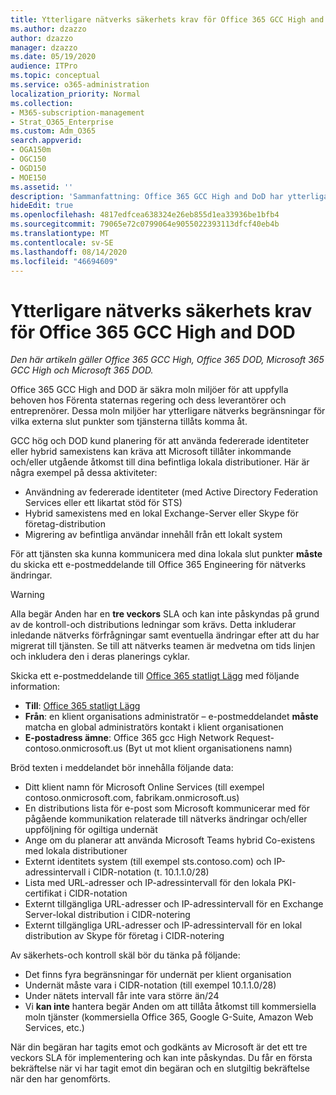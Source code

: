 ```yaml
---
title: Ytterligare nätverks säkerhets krav för Office 365 GCC High and DoD
ms.author: dzazzo
author: dzazzo
manager: dzazzo
ms.date: 05/19/2020
audience: ITPro
ms.topic: conceptual
ms.service: o365-administration
localization_priority: Normal
ms.collection:
- M365-subscription-management
- Strat_O365_Enterprise
ms.custom: Adm_O365
search.appverid:
- OGA150m
- OGC150
- OGD150
- MOE150
ms.assetid: ''
description: 'Sammanfattning: Office 365 GCC High and DoD har ytterligare nätverks säkerhets krav'
hideEdit: true
ms.openlocfilehash: 4817edfcea638324e26eb855d1ea33936be1bfb4
ms.sourcegitcommit: 79065e72c0799064e9055022393113dfcf40eb4b
ms.translationtype: MT
ms.contentlocale: sv-SE
ms.lasthandoff: 08/14/2020
ms.locfileid: "46694609"
---
```

# <a name="additional-network-security-requirements-for-office-365-gcc-high-and-dod"></a>Ytterligare nätverks säkerhets krav för Office 365 GCC High and DOD

*Den här artikeln gäller Office 365 GCC High, Office 365 DOD, Microsoft 365 GCC High och Microsoft 365 DOD.*

Office 365 GCC High and DOD är säkra moln miljöer för att uppfylla behoven hos Förenta staternas regering och dess leverantörer och entreprenörer.  Dessa moln miljöer har ytterligare nätverks begränsningar för vilka externa slut punkter som tjänsterna tillåts komma åt.

GCC hög och DOD kund planering för att använda federerade identiteter eller hybrid samexistens kan kräva att Microsoft tillåter inkommande och/eller utgående åtkomst till dina befintliga lokala distributioner.  Här är några exempel på dessa aktiviteter:

* Användning av federerade identiteter (med Active Directory Federation Services eller ett likartat stöd för STS)
* Hybrid samexistens med en lokal Exchange-Server eller Skype för företag-distribution
* Migrering av befintliga användar innehåll från ett lokalt system

För att tjänsten ska kunna kommunicera med dina lokala slut punkter **måste** du skicka ett e-postmeddelande till Office 365 Engineering för nätverks ändringar.

> [!WARNING]
> Alla begär Anden har en **tre veckors** SLA och kan inte påskyndas på grund av de kontroll-och distributions ledningar som krävs.  Detta inkluderar inledande nätverks förfrågningar samt eventuella ändringar efter att du har migrerat till tjänsten.  Se till att nätverks teamen är medvetna om tids linjen och inkludera den i deras planerings cyklar.

Skicka ett e-postmeddelande till [Office 365 statligt Lägg](mailto:o365gwlt@microsoft.com) med följande information:

* **Till**: [Office 365 statligt Lägg](mailto:o365gwlt@microsoft.com)
* **Från**: en klient organisations administratör – e-postmeddelandet **måste** matcha en global administratörs kontakt i klient organisationen
* **E-postadress ämne**: Office 365 gcc High Network Request-contoso.onmicrosoft.us (Byt ut mot klient organisationens namn)

Bröd texten i meddelandet bör innehålla följande data:

* Ditt klient namn för Microsoft Online Services (till exempel contoso.onmicrosoft.com, fabrikam.onmicrosoft.us)
* En distributions lista för e-post som Microsoft kommunicerar med för pågående kommunikation relaterade till nätverks ändringar och/eller uppföljning för ogiltiga undernät
* Ange om du planerar att använda Microsoft Teams hybrid Co-existens med lokala distributioner
* Externt identitets system (till exempel sts.contoso.com) och IP-adressintervall i CIDR-notation (t. 10.1.1.0/28)
* Lista med URL-adresser och IP-adressintervall för den lokala PKI-certifikat i CIDR-notation
* Externt tillgängliga URL-adresser och IP-adressintervall för en Exchange Server-lokal distribution i CIDR-notering
* Externt tillgängliga URL-adresser och IP-adressintervall för en lokal distribution av Skype för företag i CIDR-notering

Av säkerhets-och kontroll skäl bör du tänka på följande:

* Det finns fyra begränsningar för undernät per klient organisation
* Undernät måste vara i CIDR-notation (till exempel 10.1.1.0/28)
* Under nätets intervall får inte vara större än/24
* Vi **kan inte** hantera begär Anden om att tillåta åtkomst till kommersiella moln tjänster (kommersiella Office 365, Google G-Suite, Amazon Web Services, etc.)

När din begäran har tagits emot och godkänts av Microsoft är det ett tre veckors SLA för implementering och kan inte påskyndas.  Du får en första bekräftelse när vi har tagit emot din begäran och en slutgiltig bekräftelse när den har genomförts.
